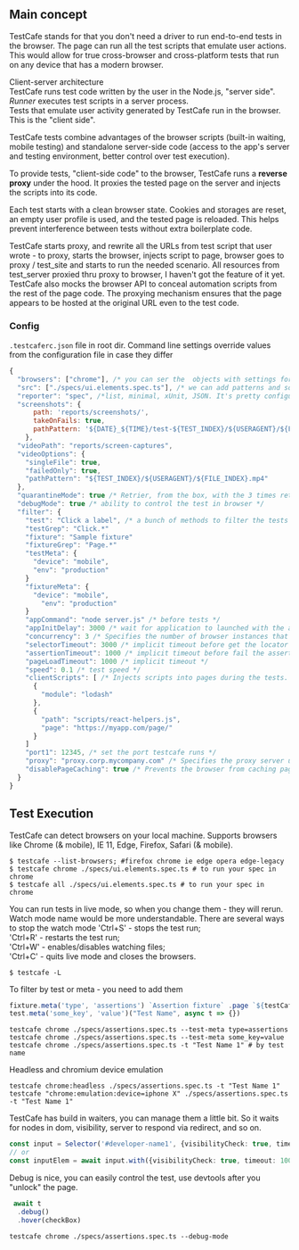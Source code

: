 ## Main concept
TestCafe stands for that you don't need a driver to run end-to-end tests in the browser. The page can run all the test
scripts that emulate user actions. This would allow for true cross-browser and cross-platform tests that run on any
device that has a modern browser.

Client-server architecture \
TestCafe runs test code written by the user in the Node.js, "server side". *Runner* executes test scripts in a server process. \
Tests that emulate user activity generated by TestCafe run in the browser. This is the "client side".

TestCafe tests combine advantages of the browser scripts (built-in waiting, mobile testing) and standalone server-side
code (access to the app's server and testing environment, better control over test execution).

To provide tests, "client-side code" to the browser, TestCafe runs a **reverse proxy** under the hood. It proxies the
tested page on the server and injects the scripts into its code.

Each test starts with a clean browser state. Cookies and storages are reset, an empty user profile is used, and the
tested page is reloaded. This helps prevent interference between tests without extra boilerplate code.

TestCafe starts proxy, and rewrite all the URLs from test script that user wrote - to proxy, starts the browser, injects
script to page, browser goes to proxy / test_site and starts to run the needed scenario. All resources from test_server
proxied thru proxy to browser, I haven't got the feature of it yet. TestCafe also mocks the browser API
to conceal automation scripts from the rest of the page code. The proxying mechanism ensures that the page appears
to be hosted at the original URL even to the test code.

### Config
`.testcaferc.json` file in root dir.
Command line settings override values from the configuration file in case they differ
```js
{
  "browsers": ["chrome"], /* you can ser the  objects with settings for browsers */
  "src": ["./specs/ui.elements.spec.ts"], /* we can add patterns and so on */
  "reporter": "spec", /*list, minimal, xUnit, JSON. It's pretty configurable */
  "screenshots": {
      path: 'reports/screenshots/',
      takeOnFails: true,
      pathPattern: '${DATE}_${TIME}/test-${TEST_INDEX}/${USERAGENT}/${FILE_INDEX}.png'
    },
  "videoPath": "reports/screen-captures",
  "videoOptions": {
    "singleFile": true,
    "failedOnly": true,
    "pathPattern": "${TEST_INDEX}/${USERAGENT}/${FILE_INDEX}.mp4"
  },
  "quarantineMode": true /* Retrier, from the box, with the 3 times retry and marks tests as non-deterministic (flaky) and unstable */
  "debugMode": true /* ability to control the test in browser */
  "filter": { 
    "test": "Click a label", /* a bunch of methods to filter the tests */
    "testGrep": "Click.*"
    "fixture": "Sample fixture"
    "fixtureGrep": "Page.*"
    "testMeta": {
      "device": "mobile",
      "env": "production"
    }
    "fixtureMeta": {
      "device": "mobile",
        "env": "production"
    }
    "appCommand": "node server.js" /* before tests */
    "appInitDelay": 3000 /* wait for application to launched with the appCommand option to initiali */
    "concurrency": 3 /* Specifies the number of browser instances that should run tests concurrently. */
    "selectorTimeout": 3000 /* implicit timeout before get the locator */
    "assertionTimeout": 1000 /* implicit timeout before fail the assertion */
    "pageLoadTimeout": 1000 /* implicit timeout */
    "speed": 0.1 /* test speed */
    "clientScripts": [ /* Injects scripts into pages during the tests. Use this for client-side mock functions or helper scripts. */
      {
        "module": "lodash"
      },
      {
        "path": "scripts/react-helpers.js",
        "page": "https://myapp.com/page/"
      }
    ]
    "port1": 12345, /* set the port testcafe runs */
    "proxy": "proxy.corp.mycompany.com" /* Specifies the proxy server used in your local network to access the Internet. */
    "disablePageCaching": true /* Prevents the browser from caching page content. */
  }
}
```
## Test Execution
TestCafe can detect browsers on your local machine.
Supports browsers like Chrome (& mobile), IE 11, Edge, Firefox, Safari (& mobile).
```shell
$ testcafe --list-browsers; #firefox chrome ie edge opera edge-legacy
$ testcafe chrome ./specs/ui.elements.spec.ts # to run your spec in chrome
$ testcafe all ./specs/ui.elements.spec.ts # to run your spec in chrome
```

You can run tests in live mode, so when you change them - they will rerun. Watch mode name would be more understandable.
There are several ways to stop the watch mode
'Ctrl+S' - stops the test run; \
'Ctrl+R' - restarts the test run; \
'Ctrl+W' - enables/disables watching files; \
'Ctrl+C' - quits live mode and closes the browsers.
```shell
$ testcafe -L
```

To filter by test or meta - you need to add them
```ts
fixture.meta('type', 'assertions') `Assertion fixture` .page `${testCafeExampleURL}`
test.meta('some_key', 'value')("Test Name", async t => {})
```
```shell
testcafe chrome ./specs/assertions.spec.ts --test-meta type=assertions
testcafe chrome ./specs/assertions.spec.ts --test-meta some_key=value
testcafe chrome ./specs/assertions.spec.ts -t "Test Name 1" # by test name
```

Headless and chromium device emulation
```shell
testcafe chrome:headless ./specs/assertions.spec.ts -t "Test Name 1"
testcafe "chrome:emulation:device=iphone X" ./specs/assertions.spec.ts -t "Test Name 1"
```

TestCafe has build in waiters, you can manage them a little bit. So it waits for nodes in dom, visibility, server to 
respond via redirect, and so on.
```ts
const input = Selector('#developer-name1', {visibilityCheck: true, timeout: 10000});
// or
const inputElem = await input.with({visibilityCheck: true, timeout: 1000})
```

Debug is nice, you can easily control the test, use devtools after you "unlock" the page.
```ts
 await t
  .debug()
  .hover(checkBox)
```
```shell
testcafe chrome ./specs/assertions.spec.ts --debug-mode
```